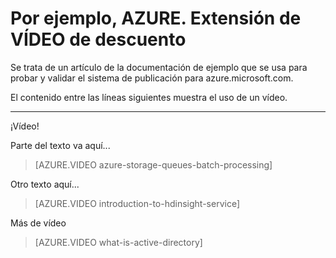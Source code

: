 <properties pageTitle="Ejemplo de documentación: vídeo" metaKeywords="" description="Esto es un ejemplo de documento" services="" documentationCenter="" title="Documentation Example - Video" solutions="" authors="" videoId="" scriptId="" />

# Por ejemplo, AZURE. Extensión de VÍDEO de descuento #

Se trata de un artículo de la documentación de ejemplo que se usa para probar y validar el sistema de publicación para azure.microsoft.com.

El contenido entre las líneas siguientes muestra el uso de un vídeo.


---
¡Vídeo!

Parte del texto va aquí...

> [AZURE.VIDEO azure-storage-queues-batch-processing]

Otro texto aquí...

> [AZURE.VIDEO introduction-to-hdinsight-service]

Más de vídeo

> [AZURE.VIDEO what-is-active-directory]

